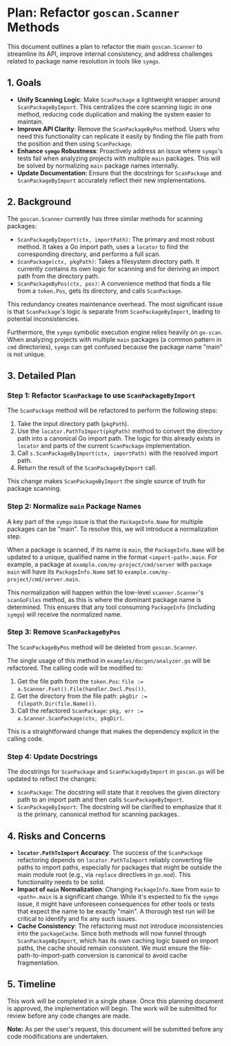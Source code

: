 # Plan: Refactor `goscan.Scanner` Methods

This document outlines a plan to refactor the main `goscan.Scanner` to streamline its API, improve internal consistency, and address challenges related to package name resolution in tools like `symgo`.

## 1. Goals

- **Unify Scanning Logic**: Make `ScanPackage` a lightweight wrapper around `ScanPackageByImport`. This centralizes the core scanning logic in one method, reducing code duplication and making the system easier to maintain.
- **Improve API Clarity**: Remove the `ScanPackageByPos` method. Users who need this functionality can replicate it easily by finding the file path from the position and then using `ScanPackage`.
- **Enhance `symgo` Robustness**: Proactively address an issue where `symgo`'s tests fail when analyzing projects with multiple `main` packages. This will be solved by normalizing `main` package names internally.
- **Update Documentation**: Ensure that the docstrings for `ScanPackage` and `ScanPackageByImport` accurately reflect their new implementations.

## 2. Background

The `goscan.Scanner` currently has three similar methods for scanning packages:
- `ScanPackageByImport(ctx, importPath)`: The primary and most robust method. It takes a Go import path, uses a `locator` to find the corresponding directory, and performs a full scan.
- `ScanPackage(ctx, pkgPath)`: Takes a filesystem directory path. It currently contains its own logic for scanning and for deriving an import path from the directory path.
- `ScanPackageByPos(ctx, pos)`: A convenience method that finds a file from a `token.Pos`, gets its directory, and calls `ScanPackage`.

This redundancy creates maintenance overhead. The most significant issue is that `ScanPackage`'s logic is separate from `ScanPackageByImport`, leading to potential inconsistencies.

Furthermore, the `symgo` symbolic execution engine relies heavily on `go-scan`. When analyzing projects with multiple `main` packages (a common pattern in `cmd` directories), `symgo` can get confused because the package name "main" is not unique.

## 3. Detailed Plan

### Step 1: Refactor `ScanPackage` to use `ScanPackageByImport`

The `ScanPackage` method will be refactored to perform the following steps:
1.  Take the input directory path (`pkgPath`).
2.  Use the `locator.PathToImport(pkgPath)` method to convert the directory path into a canonical Go import path. The logic for this already exists in `locator` and parts of the current `ScanPackage` implementation.
3.  Call `s.ScanPackageByImport(ctx, importPath)` with the resolved import path.
4.  Return the result of the `ScanPackageByImport` call.

This change makes `ScanPackageByImport` the single source of truth for package scanning.

### Step 2: Normalize `main` Package Names

A key part of the `symgo` issue is that the `PackageInfo.Name` for multiple packages can be "main". To resolve this, we will introduce a normalization step.

When a package is scanned, if its name is `main`, the `PackageInfo.Name` will be updated to a unique, qualified name in the format `<import-path>.main`. For example, a package at `example.com/my-project/cmd/server` with `package main` will have its `PackageInfo.Name` set to `example.com/my-project/cmd/server.main`.

This normalization will happen within the low-level `scanner.Scanner`'s `scanGoFiles` method, as this is where the dominant package name is determined. This ensures that any tool consuming `PackageInfo` (including `symgo`) will receive the normalized name.

### Step 3: Remove `ScanPackageByPos`

The `ScanPackageByPos` method will be deleted from `goscan.Scanner`.

The single usage of this method in `examples/docgen/analyzer.go` will be refactored. The calling code will be modified to:
1.  Get the file path from the `token.Pos`: `file := a.Scanner.Fset().File(handler.Decl.Pos())`.
2.  Get the directory from the file path: `pkgDir := filepath.Dir(file.Name())`.
3.  Call the refactored `ScanPackage`: `pkg, err := a.Scanner.ScanPackage(ctx, pkgDir)`.

This is a straightforward change that makes the dependency explicit in the calling code.

### Step 4: Update Docstrings

The docstrings for `ScanPackage` and `ScanPackageByImport` in `goscan.go` will be updated to reflect the changes:
- `ScanPackage`: The docstring will state that it resolves the given directory path to an import path and then calls `ScanPackageByImport`.
- `ScanPackageByImport`: The docstring will be clarified to emphasize that it is the primary, canonical method for scanning packages.

## 4. Risks and Concerns

- **`locator.PathToImport` Accuracy**: The success of the `ScanPackage` refactoring depends on `locator.PathToImport` reliably converting file paths to import paths, especially for packages that might be outside the main module root (e.g., via `replace` directives in `go.mod`). This functionality needs to be solid.
- **Impact of `main` Normalization**: Changing `PackageInfo.Name` from `main` to `<path>.main` is a significant change. While it's expected to fix the `symgo` issue, it might have unforeseen consequences for other tools or tests that expect the name to be exactly "main". A thorough test run will be critical to identify and fix any such issues.
- **Cache Consistency**: The refactoring must not introduce inconsistencies into the `packageCache`. Since both methods will now funnel through `ScanPackageByImport`, which has its own caching logic based on import paths, the cache should remain consistent. We must ensure the file-path-to-import-path conversion is canonical to avoid cache fragmentation.

## 5. Timeline

This work will be completed in a single phase. Once this planning document is approved, the implementation will begin. The work will be submitted for review before any code changes are made.

**Note:** As per the user's request, this document will be submitted before any code modifications are undertaken.
